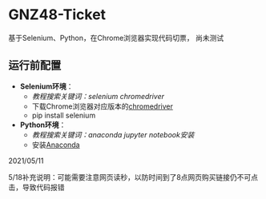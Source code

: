 # GNZ48-Ticket
基于Selenium、Python，在Chrome浏览器实现代码切票，
尚未测试

## 运行前配置
* **Selenium环境**：
  * *教程搜索关键词：selenium chromedriver*
  * 下载Chrome浏览器对应版本的[chromedriver](http://chromedriver.storage.googleapis.com/index.html)
  * pip install selenium
* **Python环境**：
  * *教程搜索关键词：anaconda jupyter notebook安装*
  * 安装[Anaconda](https://mirrors.tuna.tsinghua.edu.cn/anaconda/archive/)

2021/05/11

5/18补充说明：可能需要注意网页读秒，以防时间到了8点网页购买链接仍不可点击，导致代码报错
